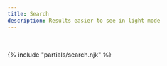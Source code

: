 ```yaml
---
title: Search
description: Results easier to see in light mode
---
```


<br>

{% include "partials/search.njk" %}
